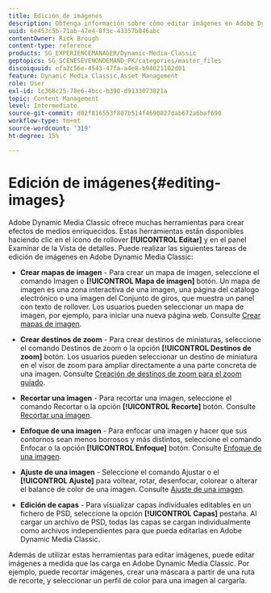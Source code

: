 ```yaml
---
title: Edición de imágenes
description: Obtenga información sobre cómo editar imágenes en Adobe Dynamic Media Classic.
uuid: 6e453c5b-71ab-47e4-8f3c-43357b846abc
contentOwner: Rick Brough
content-type: reference
products: SG_EXPERIENCEMANAGER/Dynamic-Media-Classic
geptopics: SG_SCENESEVENONDEMAND_PK/categories/master_files
discoiquuid: efa2c56e-4543-47fa-a4e8-b94021102d01
feature: Dynamic Media Classic,Asset Management
role: User
exl-id: 1c368c25-78e6-4bcc-b390-d9133073821a
topic: Content Management
level: Intermediate
source-git-commit: d82f816553f807b514f4690827dab672a6baf690
workflow-type: tm+mt
source-wordcount: '319'
ht-degree: 15%

---
```


# Edición de imágenes{#editing-images}

Adobe Dynamic Media Classic ofrece muchas herramientas para crear efectos de medios enriquecidos. Estas herramientas están disponibles haciendo clic en el icono de rollover **[!UICONTROL Editar]** y en el panel Examinar de la Vista de detalles. Puede realizar las siguientes tareas de edición de imágenes en Adobe Dynamic Media Classic:

* **Crear mapas de imagen** - Para crear un mapa de imagen, seleccione el comando Imagen o **[!UICONTROL Mapa de imagen]** botón. Un mapa de imagen es una zona interactiva de una imagen, una página del catálogo electrónico o una imagen del Conjunto de giros, que muestra un panel con texto de rollover. Los usuarios pueden seleccionar un mapa de imagen, por ejemplo, para iniciar una nueva página web. Consulte [Crear mapas de imagen](/help/using/creating-image-maps.md).

* **Crear destinos de zoom** - Para crear destinos de miniaturas, seleccione el comando Destinos de zoom o la opción **[!UICONTROL Destinos de zoom]** botón. Los usuarios pueden seleccionar un destino de miniatura en el visor de zoom para ampliar directamente a una parte concreta de una imagen. Consulte [Creación de destinos de zoom para el zoom guiado](/help/using/creating-zoom-targets-guided-zoom.md).

* **Recortar una imagen** - Para recortar una imagen, seleccione el comando Recortar o la opción **[!UICONTROL Recorte]** botón. Consulte [Recortar una imagen](/help/using/cropping-image.md).

* **Enfoque de una imagen** - Para enfocar una imagen y hacer que sus contornos sean menos borrosos y más distintos, seleccione el comando Enfocar o la opción **[!UICONTROL Enfoque]** botón. Consulte [Enfoque de una imagen](/help/using/sharpening-image.md).

* **Ajuste de una imagen** - Seleccione el comando Ajustar o el **[!UICONTROL Ajuste]** para voltear, rotar, desenfocar, colorear o alterar el balance de color de una imagen. Consulte [Ajuste de una imagen](/help/using/adjusting-image.md).

* **Edición de capas** - Para visualizar capas individuales editables en un fichero de PSD, seleccione la opción **[!UICONTROL Capas]** pestaña. Al cargar un archivo de PSD, todas las capas se cargan individualmente como archivos independientes para que pueda editarlas en Adobe Dynamic Media Classic.

Además de utilizar estas herramientas para editar imágenes, puede editar imágenes a medida que las carga en Adobe Dynamic Media Classic. Por ejemplo, puede recortar imágenes, crear una máscara a partir de una ruta de recorte, y seleccionar un perfil de color para una imagen al cargarla.
